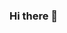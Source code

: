 ### Hi there 👋

<!--
**Sakshi9111/Sakshi9111** is a ✨ _special_ ✨ repository because its `README.md` (this file) appears on your GitHub profile.

Here are some ideas to get you started:
I am Devops and Python Developer. 

- 🔭 I’m currently working on some aws projects
- 🌱 I’m currently learning Ansible and Kubernetes.

- 💬 Ask me about CI/CD , Monitoring.


